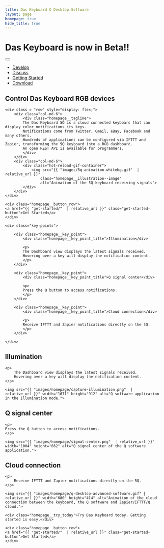 ```yaml
---
title: Das Keyboard Q Desktop Software
layout: page
homepage: true
hide_title: true
---
```


<div class="homepage__illustration">
    <h1 class="homepage__illustration--text">
        <span>Das Keyboard is now in Beta!!</span>
        &nbsp;
    </h1>
    
</div>

<section class="homepage__key_points card">
    <nav class="navbar navbar-expand-sm navbar-dark navbar-homepage bg-dark navbar-homepage-radius">
        <button class="navbar-toggler" type="button" data-toggle="collapse" data-target="#navbarSupportedContent" aria-controls="navbarSupportedContent" aria-expanded="false" aria-label="Toggle navigation">
            <span class="navbar-toggler-icon"></span>
        </button>
        <div class="collapse navbar-collapse" id="navbarSupportedContent">
            <ul class="navbar-nav mx-auto">
                <li class="nav-item">
                    <a class="btn btn-outline-primary" href="https://github.com/DasKeyboard/q">Develop</a>
                </li>
                <li class="nav-item">
                    <a class="btn btn-outline-success" href="http://qforum.daskeyboard.com">Discuss</a>
                </li>
                <li class="nav-item">
                    <a class="btn btn-outline-warning" href="{{ "get-started/"  | relative_url }}">Getting Started</a>
                </li>
                <li class="nav-item">
                    <a class="btn btn-outline-danger" href="{{ "get-started/download/"  | relative_url }}">Download</a>
                </li>
            </ul>
        </div>
    </nav>
    <h1 class="homepage__title">
        Control Das&nbsp;Keyboard RGB devices
    </h1>

    <div class = "row" style="display: flex;">
        <div class="col-md-6">
            <div class="homepage__tagline">
            The Das Keyboard 5Q is a cloud connected keyboard that can display color notifications its keys. 
            Notifications come from Twitter, Gmail, eBay, Facebook and many others. 
            Hundreds of applications can be configured via IFTTT and Zapier, transforming the 5Q keyboard into a RGB dashboard. 
            An open REST API is available for programmers.
            </div>
        </div>
        <div class="col-md-6">
            <div class="hot-reload-gif-container">
                <img src="{{ "images/5q-animation-whitebg.gif"  | relative_url }}"
                    class="homepage__illustration--image"
                    alt="Animation of the 5Q keyboard receiving signals">
            </div>
        </div>
    </div>

    <div class="homepage__button_row">
    <a href="{{ "get-started/"  | relative_url }}" class="get-started-button">Get Started</a>
    </div>

    <div class="key-points">

        <div class="homepage__key_point">
            <div class="homepage__key_point_title">Illumination</div>

            <p>
            The Dashboard view displays the latest signals received.
            Hovering over a key will display the notification content.
            </p>
        </div>

        <div class="homepage__key_point">
            <div class="homepage__key_point_title">Q signal center</div>

            <p>
            Press the Q button to access notifications.
            </p>
        </div>

        <div class="homepage__key_point">
            <div class="homepage__key_point_title">Cloud connection</div>

            <p>
            Receive IFTTT and Zapier notifications directly on the 5Q.
            </p>
        </div>

    </div>
</section>



<section class="homepage__hot_reload card">
    <h1>Illumination</h1>

    <p>
        The Dashboard view displays the latest signals received.
        Hovering over a key will display the notification content.
    </p>

    <img src="{{ "images/homepage/capture-illumination.png"  | relative_url }}" width="1671" height="912" alt="Q software application in the Illumination mode.">
</section>

<section class="homepage__beautiful_uis card ">
    <h1>Q signal center</h1>

    <p>
    Press the Q button to access notifications.
    </p>

    <img src="{{ "images/homepage/signal-center.png"  | relative_url }}" width="1004" height="662" alt="Q signal center of the Q software application.">

</section>

<section class="homepage__reactive_framework card">
    <h1>Cloud connection</h1>

    <p>
        Receive IFTTT and Zapier notifications directly on the 5Q.
    </p>

    <img src="{{ "images/homepage/q-desktop-advanced-software.gif" | relative_url }}" width="680" height="414" alt="Animation of the cloud connection between the keyboard, the Q software and Zapier/IFTTT/Q cloud.">

</section>

<section class="homepage__try_flutter card">

    <div class="homepage__try_today">Try Das Keyboard today. Getting started is easy.</div>

    <div class="homepage__button_row">
    <a href="{{ "get-started/"  | relative_url }}" class="get-started-button">Get Started</a>
    </div>

</section>
